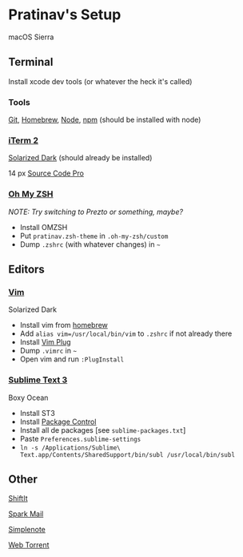 # Pratinav's Setup
macOS Sierra

## Terminal
Install xcode dev tools (or whatever the heck it's called)

### Tools
[Git](http://git-scm.com/), [Homebrew](http://brew.sh/), [Node](http://nodejs.org/), [npm](http://npmjs.com/) (should be installed with node)

### [iTerm 2](https://www.iterm2.com/)
[Solarized Dark](http://ethanschoonover.com/solarized) (should already be installed)

14 px [Source Code Pro](#)


### [Oh My ZSH](http://ohmyz.sh/)
*NOTE: Try switching to Prezto or something, maybe?*

- Install OMZSH
- Put `pratinav.zsh-theme` in `.oh-my-zsh/custom`
- Dump `.zshrc` (with whatever changes) in `~`


## Editors

### [Vim](http://www.vim.org/)
Solarized Dark

- Install vim from [homebrew](http://brew.sh/)
- Add `alias vim=/usr/local/bin/vim` to `.zshrc` if not already there
- Install [Vim Plug](#)
- Dump `.vimrc` in `~`
- Open vim and run `:PlugInstall`


### [Sublime Text 3](https://www.sublimetext.com/)
Boxy Ocean

- Install ST3
- Install [Package Control](http://packagecontrol.io/)
- Install all de packages [see `sublime-packages.txt`]
- Paste `Preferences.sublime-settings`
- `ln -s /Applications/Sublime\ Text.app/Contents/SharedSupport/bin/subl /usr/local/bin/subl`


## Other
[ShiftIt](https://github.com/)

[Spark Mail](https://sparkmailapp.com/)

[Simplenote](https://simplenote.com/)

[Web Torrent](https://webtorrent.io/)


